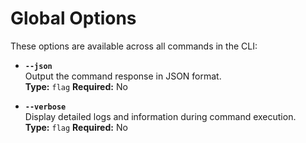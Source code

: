 # Global Options

These options are available across all commands in the CLI:

- **`--json`**  
  Output the command response in JSON format.  
  **Type:** `flag` **Required:** No

- **`--verbose`**  
  Display detailed logs and information during command execution.  
  **Type:** `flag` **Required:** No
  